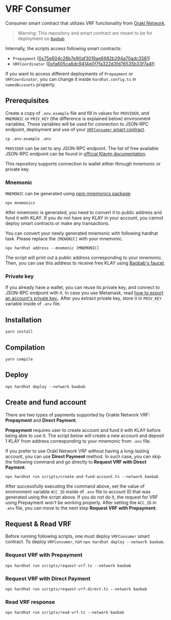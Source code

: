 # VRF Consumer

Consumer smart contract that utilizes VRF functionality from [Orakl Network](https://www.orakl.network).

> Warning: This repository and smart contract are meant to be for deployment on [`Baobab`](https://docs.klaytn.foundation/misc/faq#what-is-cypress-what-is-baobab).

Internally, the scripts access following smart contracts:

- `Prepayment` ([0x75e604c28b7e90af3019ae6982b294a70adc3581](https://baobab.scope.klaytn.com/account/0x75e604c28b7e90af3019ae6982b294a70adc3581))
- `VRFCoordinator` ([0xfa605ca6dc9414e0f7fa322d3fd76535b33f7a4f](https://baobab.scope.klaytn.com/account/0xfa605ca6dc9414e0f7fa322d3fd76535b33f7a4f))

If you want to access different deployments of `Prepayment` or `VRFCoordinator`, you can change it inside `hardhat.config.ts` in `namedAccounts` property.

## Prerequisites

Create a copy of `.env.example` file and fill in values for `PROVIDER`, and `MNEMONIC` or `PRIV_KEY` (the difference is explained below) environment variables.
These variables will be used for connection to JSON-RPC endpoint, deployment and use of your [`VRFConsumer` smart contract](contracts/VRFConsumer.sol).

```shell
cp .env.example .env
```

`PROVIDER` can be set to any JSON-RPC endpoint.
The list of free available JSON-RPC endpoint can be found in [official Klaytn documentation](https://docs.klaytn.foundation/content/dapp/rpc-service/public-en#testnet-baobab-public-json-rpc-endpoints).

This repository supports connection to wallet either through mnemonic or private key.

### Mnemonic

`MNEMONIC` can be generated using [npm mnemonics package](https://www.npmjs.com/package/mnemonics).

```shell
npx mnemonics
```

After mnemonic is generated, you need to convert it to public address and fund it with KLAY.
If you do not have any KLAY in your account, you cannot deploy smart contracts or make any transactions.

You can convert your newly generated mnemonic with following hardhat task.
Please replace the `[MENONIC]` with your mnemonic.

```shell
npx hardhat address --mnemonic [MNEMONIC]
```

The script will print out a public address corresponding to your mnemonic.
Then, you can use this address to receive free KLAY using [Baobab's faucet](https://baobab.wallet.klaytn.foundation/faucet).

### Private key

If you already have a wallet, you can reuse its private key, and connect to JSON-RPC endpoint with it.
In case you use Metamask, read [how to export an account's private key.](https://metamask.zendesk.com/hc/en-us/articles/360015289632-How-to-export-an-account-s-private-key).
After you extract private key, store it in `PRIV_KEY` variable inside of `.env` file.

## Installation

```shell
yarn install
```

## Compilation

```shell
yarn compile
```

## Deploy

```shell
npx hardhat deploy --network baobab
```

## Create and fund account

There are two types of payments supported by Orakle Network VRF: **Prepayment** and **Direct Payment**.

**Prepayment** requires user to create account and fund it with KLAY before being able to use it.
The script below will create a new account and deposit 1 KLAY from address corresponding to your mnemonic from `.env` file.

If you prefer to use Orakl Network VRF without having a long-lasting account, you can use **Direct Payment** method.
In such case, you can skip the following command and go directly to **Request VRF with Direct Payment**.

```
npx hardhat run scripts/create-and-fund-account.ts --network baobab
```

After successfully executing the command above, set the value of environment variable `ACC_ID` inside of `.env` file to account ID that was generated using the script above.
If you do not do it, the request for VRF using Prepayment won't be working properly.
After setting the `ACC_ID` in `.env` file, you can move to the next step **Request VRF with Prepayment**.

## Request & Read VRF

Before running following scripts, one must deploy `VRFConsumer` smart contract.
To deploy `VRFConsumer`, run `npx hardhat deploy --network baobab`.

### Request VRF with Prepayment

```
npx hardhat run scripts/request-vrf.ts --network baobab
```

### Request VRF with Direct Payment

```
npx hardhat run scripts/request-vrf-direct.ts --network baobab
```

### Read VRF response

```
npx hardhat run scripts/read-vrf.ts --network baobab
```
